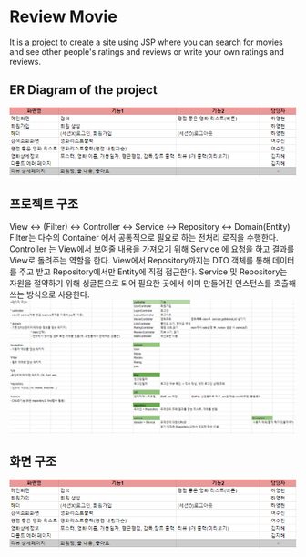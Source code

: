 # Review Movie

It is a project to create a site using JSP where you can search for movies and see other people's ratings and reviews or write your own ratings and reviews.


## ER Diagram of the project
![img.png](src/main/webapp/resources/img/img.png)

## 프로젝트 구조
View ↔ (Filter) ↔ Controller ↔ Service ↔ Repository ↔ Domain(Entity)
Filter는 다수의 Container 에서 공통적으로 필요로 하는 전처리 로직을 수행한다.
Controller 는 View에서 보여줄 내용을 가져오기 위해 Service 에 요청을 하고 결과를 View로 돌려주는 역할을 한다.
View에서 Repository까지는 DTO 객체를 통해 데이터를 주고 받고 Repository에서만 Entity에 직접 접근한다.
Service 및 Repository는 자원을 절약하기 위해 싱글톤으로 되어 필요한 곳에서 이미 만들어진 인스턴스를 호출해 쓰는 방식으로 사용한다.
![img_1.png](src/main/webapp/resources/img/img_1.png)

## 화면 구조
![img.png](src/main/webapp/resources/img/img.png)